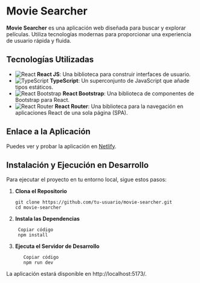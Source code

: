 # Movie Searcher

**Movie Searcher** es una aplicación web diseñada para buscar y explorar películas. Utiliza tecnologías modernas para proporcionar una experiencia de usuario rápida y fluida.

## Tecnologías Utilizadas

- ![React](./assets/react-logo.svg) **React JS**: Una biblioteca para construir interfaces de usuario.
- ![TypeScript](./assets/typescript-logo.svg) **TypeScript**: Un superconjunto de JavaScript que añade tipos estáticos.
- ![React Bootstrap](./assets/react-bootstrap-logo.svg) **React Bootstrap**: Una biblioteca de componentes de Bootstrap para React.
- ![React Router](./assets/react-router-logo.svg) **React Router**: Una biblioteca para la navegación en aplicaciones React de una sola página (SPA).

## Enlace a la Aplicación

Puedes ver y probar la aplicación en [Netlify](https://movie-app-pau.netlify.app/).

## Instalación y Ejecución en Desarrollo

Para ejecutar el proyecto en tu entorno local, sigue estos pasos:

1. **Clona el Repositorio**

   ```
   git clone https://github.com/tu-usuario/movie-searcher.git
   cd movie-searcher
   ```
   
2. **Instala las Dependencias**

   ```
    Copiar código
    npm install
   ```
3. **Ejecuta el Servidor de Desarrollo**

   ```
      Copiar código
      npm run dev
   ```
La aplicación estará disponible en http://localhost:5173/.

